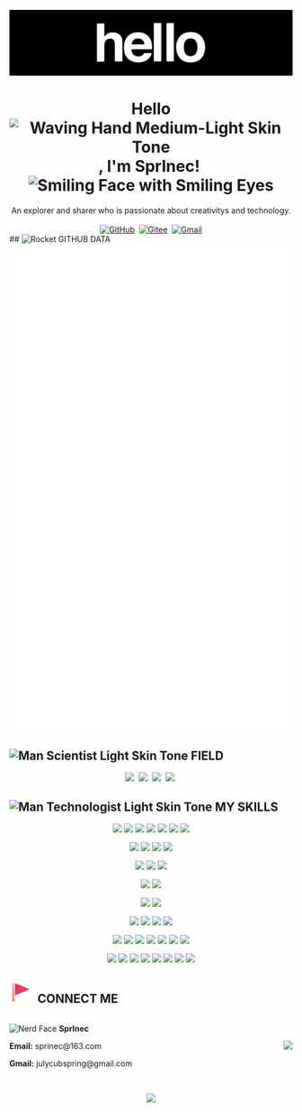 

![hello](.assets/hello.gif)

<div align="center">
    <h1>Hello<img src="https://raw.githubusercontent.com/Tarikul-Islam-Anik/Animated-Fluent-Emojis/master/Emojis/Hand%20gestures/Waving%20Hand%20Medium-Light%20Skin%20Tone.png" alt="Waving Hand Medium-Light Skin Tone" width="35px" />, I'm SprInec!&nbsp;<img src="https://raw.githubusercontent.com/Tarikul-Islam-Anik/Animated-Fluent-Emojis/master/Emojis/Smilies/Smiling%20Face%20with%20Smiling%20Eyes.png" alt="Smiling Face with Smiling Eyes" width="35px" /></h1>
	An explorer and sharer who is passionate about creativitys and technology.
</div>
<br>

<div align="center">
    <a target="_blank"href="https://github.com/SprInec"><img src="https://img.shields.io/badge/github-%23121011.svg?style=for-the-badge&logo=github&logoColor=white" alt="GitHub"/></a>&nbsp;
    <a target="_blank"href="https://gitee.com/julycub"><img src="https://img.shields.io/badge/Gitee-C71D23?style=for-the-badge&logo=gitee&logoColor=white" alt="Gitee"/></a>&nbsp;
    <a target="_blank"href="mailto:julycubspring@gmail.com"><img src="https://img.shields.io/badge/Gmail-D14836?style=for-the-badge&logo=gmail&logoColor=white" alt="Gmail"/></a>
</div>
## <img src="https://raw.githubusercontent.com/Tarikul-Islam-Anik/Animated-Fluent-Emojis/master/Emojis/Travel%20and%20places/Rocket.png" alt="Rocket" width="40px" />&nbsp;GITHUB DATA

<img align="center" src="/github-metrics.svg" alt="Metrics"/>

## <img src="https://raw.githubusercontent.com/Tarikul-Islam-Anik/Animated-Fluent-Emojis/master/Emojis/People%20with%20professions/Man%20Scientist%20Light%20Skin%20Tone.png" alt="Man Scientist Light Skin Tone" width="40px" />&nbsp;FIELD

<div align="center">
    <img src="https://img.shields.io/badge/Embedded-%2303234B?style=for-the-badge&logo=stmicroelectronics" />&nbsp;
    <img src="https://img.shields.io/badge/Machine_Vision-%235C3EE8?style=for-the-badge&logo=opencv" />&nbsp;
    <img src="https://img.shields.io/badge/AIoT-%23A22846?style=for-the-badge&logo=raspberrypi" />&nbsp;
    <img src="https://img.shields.io/badge/Plane_Interaction-%23FF0000?style=for-the-badge&logo=adobe" />&nbsp;

</div>

## <img src="https://raw.githubusercontent.com/Tarikul-Islam-Anik/Animated-Fluent-Emojis/master/Emojis/People%20with%20professions/Man%20Technologist%20Light%20Skin%20Tone.png" alt="Man Technologist Light Skin Tone" width="40px" />&nbsp;MY SKILLS

<div align="center">
    <p>
        <img src="https://skillicons.dev/icons?i=c" width="50px" />
        <img src="https://skillicons.dev/icons?i=cpp" width="55px" />
        <img src="https://skillicons.dev/icons?i=python" width="60px" />
        <img src="https://skillicons.dev/icons?i=html" width="50px" />
        <img src="https://skillicons.dev/icons?i=css" width="45px" />
        <img src="https://skillicons.dev/icons?i=javascript" width="55px" />
        <img src="https://skillicons.dev/icons?i=md" width="50px" />
    </p>
    <p>
        <img src="https://skillicons.dev/icons?i=linux" width="60px" />
        <img src="https://skillicons.dev/icons?i=windows" width="55px" />
        <img src="https://skillicons.dev/icons?i=raspberrypi" width="65px" />
        <img src="https://skillicons.dev/icons?i=arduino" width="50px" />
    </p>
    <p>
        <img src="https://skillicons.dev/icons?i=flask" width="55px" />
        <img src="https://skillicons.dev/icons?i=nginx" width="50px" />
        <img src="https://skillicons.dev/icons?i=mysql" width="60px" />
    </p>
    <p>
        <img src="https://skillicons.dev/icons?i=pytorch" width="65px" />
        <img src="https://skillicons.dev/icons?i=tensorflow" width="60px" />
    </p>
    <p>
        <img src="https://skillicons.dev/icons?i=git" width="50px" />
        <img src="https://skillicons.dev/icons?i=github" width="55px" />
    </p>
    <p>
        <img src="https://skillicons.dev/icons?i=docker" width="60px" />
        <img src="https://skillicons.dev/icons?i=anaconda" width="55px" />
        <img src="https://skillicons.dev/icons?i=bash" width="50px" />
        <img src="https://skillicons.dev/icons?i=cmake" width="50px" />
    </p>
    <p>
        <img src="https://skillicons.dev/icons?i=ps" width="55px" />
        <img src="https://skillicons.dev/icons?i=ai" width="50px" />
        <img src="https://skillicons.dev/icons?i=pr" width="60px" />
        <img src="https://skillicons.dev/icons?i=blender" width="65px" />
        <img src="https://skillicons.dev/icons?i=qt" width="50px" />
        <img src="https://skillicons.dev/icons?i=obsidian" width="55px" />
        <img src="https://skillicons.dev/icons?i=notion" width="50px" />
    </p>
    <p>
        <img src="https://skillicons.dev/icons?i=vscode" width="60px" />
        <img src="https://skillicons.dev/icons?i=visualstudio" width="55px" />
        <img src="https://skillicons.dev/icons?i=vim" width="50px" />
        <img src="https://skillicons.dev/icons?i=neovim" width="50px" />
        <img src="https://skillicons.dev/icons?i=pycharm" width="55px" />
        <img src="https://skillicons.dev/icons?i=clion" width="50px" />
        <img src="https://skillicons.dev/icons?i=matlab" width="60px" />
        <img src="https://skillicons.dev/icons?i=sublime" width="55px" />
    </p>
</div>


## <img src=".assets/Triangular Flag-1732060779337-3.png" alt="Triangular Flag" width="40px"  />&nbsp; CONNECT ME

<div style="display: flex; align-items: center;">
  <div style="flex: 1; text-align: left;">
    <p><img src="https://raw.githubusercontent.com/Tarikul-Islam-Anik/Animated-Fluent-Emojis/master/Emojis/Smilies/Nerd%20Face.png" alt="Nerd Face" width="30px" />&nbsp;<strong>SprInec</strong></p>
    <p><strong>Email:</strong> sprinec@163.com</p>
    <p><strong>Gmail:</strong> julycubspring@gmail.com</p>
  </div>
  <div style="flex: 1; text-align: right;">
    <img src="https://user-images.githubusercontent.com/74038190/212749447-bfb7e725-6987-49d9-ae85-2015e3e7cc41.gif" width="500">
  </div>
</div>



<br>

<p align="center">
	<img src="https://visitcount.itsvg.in/api?id=SprInec&label=Profile%20Views&color=1&pretty=true" />
</p>
